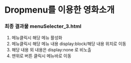 # Dropmenu를 이용한 영화소개
### 최종 결과물 menuSelecter_3.html
1. 메뉴클릭시 해당 메뉴 활성화
2. 메뉴클릭시 해당 메뉴 내용 display:block/해당 내용 위치로 이동
3. 해당 내용 외 내용은 display:none 로 비노출
4. 맨위로 버튼 클릭시 메뉴바로 이동
